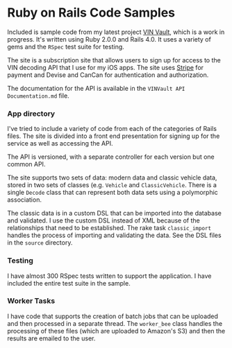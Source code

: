 # Ruby on Rails Code Samples

Included is sample code from my latest project [VIN Vault](http://www.vinvault.com), which is a work in progress.  It's written using Ruby 2.0.0 and Rails 4.0.  It uses a variety of gems and the `RSpec` test suite for testing.

The site is a subscription site that allows users to sign up for access to the VIN decoding API that I use for my iOS apps.  The site uses [Stripe](http://www.stripe.com) for payment and Devise and CanCan for authentication and authorization.

The documentation for the API is available in the `VINVault API Documentation.md` file.

### App directory
I've tried to include a variety of code from each of the categories of Rails files.  The site is divided into a front end presentation for signing up for the service as well as accessing the API.

The API is versioned, with a separate controller for each version but one common API.

The site supports two sets of data: modern data and classic vehicle data, stored in two sets of classes (e.g. `Vehicle` and `ClassicVehicle`.  There is a single `Decode` class that can represent both data sets using a polymorphic association.

The classic data is in a custom DSL that can be imported into the database and validated. I use the custom DSL instead of XML because of the relationships that need to be established.  The rake task `classic_import` handles the process of importing and validating the data.  See the DSL files in the `source` directory.

### Testing
I have almost 300 RSpec tests written to support the application.  I have included the entire test suite in the sample.

### Worker Tasks
I have code that supports the creation of batch jobs that can be uploaded and then processed in a separate thread.  The `worker_bee` class handles the processing of these files (which are uploaded to Amazon's S3) and then the results are emailed to the user.